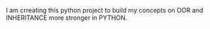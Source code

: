 I am crreating this python project to build my concepts on OOR and INHERITANCE more stronger in PYTHON.

